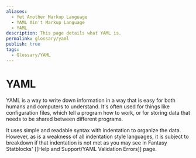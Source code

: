 ```yaml
---
aliases:
  - Yet Another Markup Language
  - YAML Ain't Markup Language
  - YAML
description: This page details what YAML is.
permalink: glossary/yaml
publish: true
tags:
  - Glossary/YAML
---
```


# YAML

YAML is a way to write down information in a way that is easy for both humans and computers to understand. It's often used for things like configuration files, which tell a program how to work, or for storing data that needs to be shared between different programs. 

It uses simple and readable syntax with indentation to organize the data. However, as is a weakness of all indentation style languages, it is subject to breakdown if that indentation is not met as you may see in Fantasy Statblocks' [[Help and Support/YAML Validation Errors]] page. 

